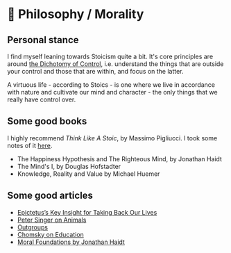 # 💭 Philosophy / Morality

## Personal stance

I find myself leaning towards Stoicism quite a bit. It's core principles are
around [the Dichotomy of
Control](https://thestoicsage.com/dichotomy-of-control/), i.e. understand the
things that are outside your control and those that are within, and focus on
the latter.

A virtuous life - according to Stoics - is one where we live in accordance with
nature and cultivate our mind and character - the only things that we really
have control over.


## Some good books

I highly recommend *Think Like A Stoic*, by Massimo Pigliucci. I took some
notes of it [here](../../books/reviews/think-like-a-stoic.md).

- The Happiness Hypothesis and The Righteous Mind, by Jonathan Haidt
- The Mind's I, by Douglas Hofstadter
- Knowledge, Reality and Value by Michael Huemer

## Some good articles

- [Epictetus’s Key Insight for Taking Back Our Lives](https://andrewperlot.substack.com/p/epictetuss-key-insight-for-taking)
- [Peter Singer on Animals](http://faculty.webster.edu/corbetre/philosophy/animals/singer-text.html)
- [Outgroups](https://slatestarcodex.com/2014/09/30/i-can-tolerate-anything-except-the-outgroup)
- [Chomsky on Education](https://chomsky.info/warfare02)
- [Moral Foundations by Jonathan Haidt](http://www.moralfoundations.org)


